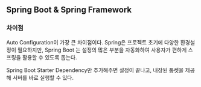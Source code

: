 ## Spring Boot & Spring Framework

### 차이점

Auto Configuration이 가장 큰 차이점이다. Spring은 프로젝트 초기에 다양한 환경설정이 필요하지만, Spring Boot 는 설정의 많은 부분을 자동화하여 사용자가 편하게 스프링을 활용할 수 있도록 돕는다.

Spring Boot Starter Dependency만 추가해주면 설정이 끝나고, 내장된 톰켓을 제공해 서버를 바로 실행할 수 있다.

